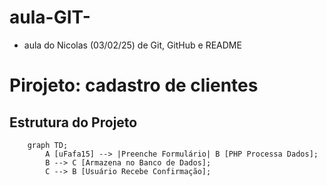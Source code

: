 # aula-GIT-
- aula do Nicolas (03/02/25) de Git, GitHub e README


# Pirojeto: cadastro de clientes

## Estrutura do Projeto

```mermaid
    graph TD;
        A [uFafa15] --> |Preenche Formulário| B [PHP Processa Dados];
        B --> C [Armazena no Banco de Dados];
        C --> B [Usuário Recebe Confirmação];
```

